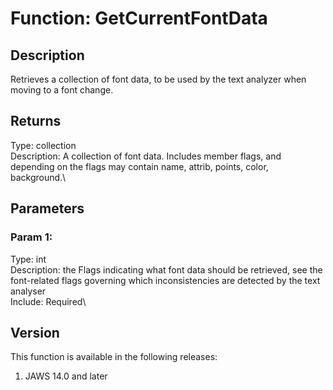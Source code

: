 # Function: GetCurrentFontData

## Description

Retrieves a collection of font data, to be used by the text analyzer
when moving to a font change.

## Returns

Type: collection\
Description: A collection of font data. Includes member flags, and
depending on the flags may contain name, attrib, points, color,
background.\

## Parameters

### Param 1:

Type: int\
Description: the Flags indicating what font data should be retrieved,
see the font-related flags governing which inconsistencies are detected
by the text analyser\
Include: Required\

## Version

This function is available in the following releases:

1.  JAWS 14.0 and later

